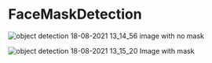 # FaceMaskDetection
![object detection 18-08-2021 13_14_56](https://user-images.githubusercontent.com/63957082/129858834-84ac5e89-68f1-4f11-b704-3970e855111c.png)
image with no mask

![object detection 18-08-2021 13_15_20](https://user-images.githubusercontent.com/63957082/129859077-1c645321-1652-4206-873e-84088247dea3.png)
Image with mask
